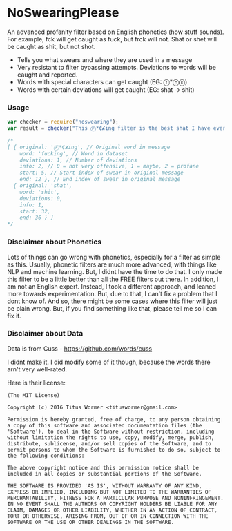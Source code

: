 # NoSwearingPlease
An advanced profanity filter based on English phonetics (how stuff sounds). For example, fck will get caught as fuck, but frck will not. Shat or shet will be caught as shit, but not shot.

* Tells you what swears and where they are used in a message
* Very resistant to filter bypassing attempts. Deviations to words will be caught and reported.
* Words with special characters can get caught (EG: ⓕ*ⓒⓚ)
* Words with certain deviations will get caught (EG: shat -> shit)

### Usage

```js
var checker = require("noswearing");
var result = checker("This Ⓕ*₵𝓴ing filter is the best shat I have ever seen");

/*
[ { original: 'Ⓕ*₵𝓴ing', // Original word in message
    word: 'fucking', // Word in dataset
    deviations: 1, // Number of deviations
    info: 2, // 0 = not very offensive, 1 = maybe, 2 = profane
    start: 5, // Start index of swear in original message
    end: 12 }, // End index of swear in original message
  { original: 'shat',
    word: 'shit',
    deviations: 0,
    info: 1,
    start: 32,
    end: 36 } ]
*/
```

### Disclaimer about Phonetics

Lots of things can go wrong with phonetics, especially for a filter as simple as this. Usually, phonetic filters are much more advanced, with things like NLP and machine learning. But, I didnt have the time to do that. I only made this filter to be a little better than all the FREE filters out there. In addition, I am not an English expert. Instead, I took a different approach, and leaned more towards experimentation. But, due to that, I can't fix a problem that I dont know of. And so, there might be some cases where this filter will just be plain wrong. But, if you find something like that, please tell me so I can fix it.

### Disclaimer about Data
Data is from Cuss - https://github.com/words/cuss

I didnt make it. I did modify some of it though, because the words there arn't very well-rated.

Here is their license:

```
(The MIT License)

Copyright (c) 2016 Titus Wormer <tituswormer@gmail.com>

Permission is hereby granted, free of charge, to any person obtaining
a copy of this software and associated documentation files (the
'Software'), to deal in the Software without restriction, including
without limitation the rights to use, copy, modify, merge, publish,
distribute, sublicense, and/or sell copies of the Software, and to
permit persons to whom the Software is furnished to do so, subject to
the following conditions:

The above copyright notice and this permission notice shall be
included in all copies or substantial portions of the Software.

THE SOFTWARE IS PROVIDED 'AS IS', WITHOUT WARRANTY OF ANY KIND,
EXPRESS OR IMPLIED, INCLUDING BUT NOT LIMITED TO THE WARRANTIES OF
MERCHANTABILITY, FITNESS FOR A PARTICULAR PURPOSE AND NONINFRINGEMENT.
IN NO EVENT SHALL THE AUTHORS OR COPYRIGHT HOLDERS BE LIABLE FOR ANY
CLAIM, DAMAGES OR OTHER LIABILITY, WHETHER IN AN ACTION OF CONTRACT,
TORT OR OTHERWISE, ARISING FROM, OUT OF OR IN CONNECTION WITH THE
SOFTWARE OR THE USE OR OTHER DEALINGS IN THE SOFTWARE.
```
